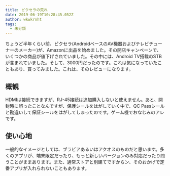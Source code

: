 ```yaml
---
title: ピクセラの荒れ
date: 2019-06-19T10:28:45.052Z
author: wkwkrnht
tags:
  - 未分類
---
```

ちょうど半年くらい前、ピクセラ(AndroidベースのAV機器およびテレビチューナーのメーカー)が、Amazonに出品を始めました。その開店キャンペーンで、いくつかの商品が値下げされていました。その中には、Android TV搭載のSTBが含まれていました。そして、3000円だったのです。これは気になっていたこともあり、買ってみました。これは、そのレビューになります。

## 概観

HDMIは接続できますが、RJ-45接続は追加購入しないと使えません。あと、開封時に誤ったことなんですが、保護シールをはがしていく中で、QC Passシールと勘違いして保証シールをはがしてしまったのです。ゲーム機でおなじみのアレです。

## 使い心地

一般的なイメージとしては、ブラビアあるいはアクオスのものだと思います。多くのアプリが、端末限定だったり、もっと新しいバージョンのみ対応だったり問うことがままあります。また、通常ストアと別建てですからン、そのおかげで定番アプリが入れられないこともあります。
